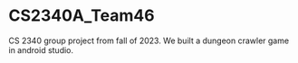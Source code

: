 # CS2340A_Team46

CS 2340 group project from fall of 2023. We built a dungeon crawler game in android studio.
